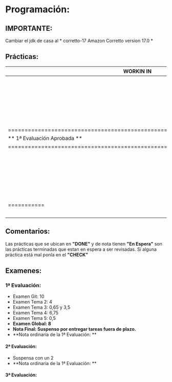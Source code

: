 # Programación:
## IMPORTANTE:
Cambiar el jdk de casa al * corretto-17 Amazon Corretto version 17.0 *
## Prácticas:
| WORKIN IN |         CHECK          |             DONE              |    NOTA   |
| --------- | ---------------------- | ----------------------------- | --------- |
|           |                        | Práctica 1                    | Corregida |
|           |                        | P2-HolaMundo                  | Corregida |
|           |                        | P3-JavaDoc                    | Corregida |
|           |                        | P3-JavaBasicIO                | Corregida |
|           |                        | P4-POO                        | Corregida |
|           |                        | P5-Estructuras_de_Control     | Corregida |
| ============================================================================== |
|                       ** 1ª Evaluación Aprobada **                             |
| ============================================================================== |
|           |                        | P6-Evaluacion_de_Resultados   | Corregida |
|           |                        | P6-Posicionamiento_BrazoRobot | En Espera |
|           | P7-Carta               |                               |           |
|           | P8-Transmisor_de_datos |                               |           |
|           |                        | P8-Evaluacion-de-Resultados   | Corregida |
|           |                        | P8-Calculadora_de_pila        | Corregida |
|===========|========================|===============================|===========|
|           | P10-Serialización      |                               |     3     |
## Comentarios:
Las prácticas que se ubican en **"DONE"** y de nota tienen **"En Espera"** son las prácticas terminadas que estan en espera a ser revisadas. Sí alguna práctica está mal ponla en el **"CHECK"**
## Examenes:
### 1ª Evaluación:
+ Examen Git: 10
+ Examen Tema 2: 4
+ Examen Tema 3: 0,65 y 3,5
+ Examen Tema 4: 6,75
+ Examen Tema 5: 0,5
+ **Examen Global: 8**
+ **Nota Final: Suspenso por entregar tareas fuera de plazo.**
+ **Nota ordinaria de la 1ª Evaluación: **
#### 2ª Evaluación:
+ Suspensa con un 2
+ **Nota ordinaria de la 1ª Evaluación: **
#### 3ª Evaluación:
